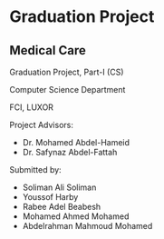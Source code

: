 
# Graduation Project

## Medical Care


Graduation Project, Part-I (CS)

Computer Science Department

FCI, LUXOR


Project Advisors:
 - Dr. Mohamed Abdel-Hameid
 - Dr. Safynaz Abdel-Fattah

Submitted by:
- Soliman Ali Soliman
- Youssof Harby
- Rabee Adel Beabesh
- Mohamed Ahmed Mohamed
- Abdelrahman Mahmoud Mohamed
